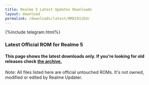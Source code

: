 ```yaml
---
title: Realme 5 Latest Updates Downloads
layout: download
permalink: /downloads/latest/RMX1911EU/
---
```

<script>
    $(document).ready(function () {
        loadLatest("RMX1911EU");
    });
</script>

{%include telegram.html%}

<div class="col-12 mx-auto">
    <h3 class="title bg-light p-2 rounded">Latest Official ROM for Realme 5</h3>
    <h4>This page shows the latest downloads only. If you're looking for old releases check
        <a href="/downloads/archive/RMX1911EU/">the archive.</a></h4>
    <p><i>Note: </i>All files listed here are official untouched ROMs.
        It's not owned, modified or edited by Realme Updater.</p>
    <div id="downloads">
    </div>
</div>